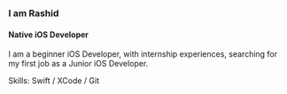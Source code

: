 ### I am Rashid
#### Native iOS Developer

I am a beginner iOS Developer, with internship experiences, searching for my first job as a Junior iOS Developer. 

Skills: Swift / XCode / Git
